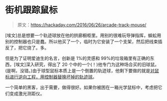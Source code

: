 # 街机跟踪鼠标

> 原文：<https://hackaday.com/2016/06/26/arcade-track-mouse/>

[埃文]总是想要一个轨迹球放在他的拱廊橱柜里。用别的很难玩导弹指挥，蜈蚣用别的控制器也只是蠢。所以他买了一个，临时为它安装了一个支架，然后把线束插反了，把它烧了。多。

但是为了证明爱迪生的名言，创新是 1%的灵感和 99%的垃圾箱里有正确的东西，[埃文]深入研究，得出了 20 个中的一个(！)他专门为这种场合买的旧球鼠。(是啊，没错。)由于球型鼠标本质上是一个倒置的轨迹球，他剩下要做的就是[对鼠标进行逆向工程，用控制器替换坏掉的轨迹球](https://abzman2k.wordpress.com/2016/06/22/arcade-mouse/)。

一个简单的黑客，出于需要，做得很好。如果你被困在一箱光学鼠标中，考虑把它们变成激光测距仪。